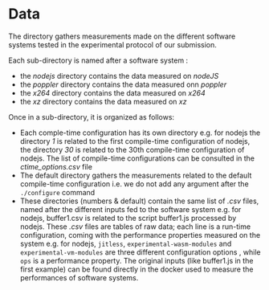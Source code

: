 # Data

The directory gathers measurements made on the different software systems tested in the experimental protocol of our submission.

Each sub-directory is named after a software system :
- the *nodejs* directory contains the data measured on *nodeJS*
- the *poppler* directory contains the data measured onn *poppler*
- the *x264* directory contains the data measured on *x264*
- the *xz* directory contains the data measured on *xz*

Once in a sub-directory, it is organized as follows:
- Each comple-time configuration has its own directory e.g. for nodejs the directory *1* is related to the first compile-time configuration of nodejs,  the directory *30* is related to the 30th compile-time configuration of nodejs. The list of compile-time configurations can be consulted in the *ctime_options.csv* file
- The default directory gathers the measurements related to the default compile-time configuration i.e. we do not add any argument after the `./configure` command
- These directories (numbers & default) contain the same list of *.csv* files, named after the different inputs fed to the software system e.g. for nodejs, buffer1.csv is related to the script buffer1.js processed by nodejs. These *.csv* files are tables of raw data; each line is a run-time configuration, coming with the performance properties measured on the system e.g. for nodejs, `jitless`, `experimental-wasm-modules` and `experimental-vm-modules` are three different configuration options , while `ops` is a performance property. The original inputs (like buffer1.js in the first example) can be found directly in the docker used to measure the performances of software systems. 
